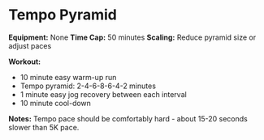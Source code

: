 # Tempo Pyramid

**Equipment:** None
**Time Cap:** 50 minutes
**Scaling:** Reduce pyramid size or adjust paces

**Workout:**
- 10 minute easy warm-up run
- Tempo pyramid: 2-4-6-8-6-4-2 minutes
- 1 minute easy jog recovery between each interval
- 10 minute cool-down

**Notes:**
Tempo pace should be comfortably hard - about 15-20 seconds slower than 5K pace.